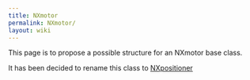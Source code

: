 ```yaml
---
title: NXmotor
permalink: NXmotor/
layout: wiki
---
```


This page is to propose a possible structure for an NXmotor base class.

It has been decided to rename this class to
[NXpositioner](NXpositioner "wikilink")
